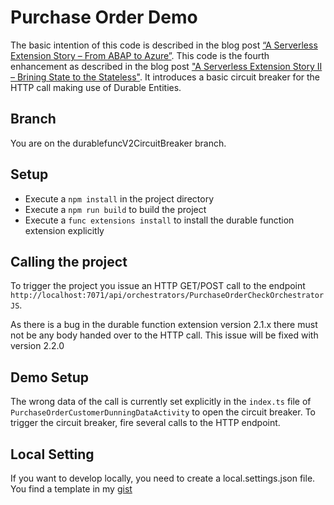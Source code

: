 # Purchase Order Demo
The basic intention of this code is described in the blog post [“A Serverless Extension Story – From ABAP to Azure”](https://blogs.sap.com/2019/12/09/a-serverless-extension-story-from-abap-to-azure/). 
This code is the fourth enhancement as described in the blog post ["A Serverless Extension Story II – Brining State to the Stateless"](https://blogs.sap.com/2019/12/09/a-serverless-extension-story-from-abap-to-azure/). It introduces a basic circuit breaker for the HTTP call making use of Durable Entities. 

## Branch
You are on the durablefuncV2CircuitBreaker branch.

## Setup
* Execute a `npm install` in the project directory
* Execute a `npm run build` to build the project
* Execute a `func extensions install` to install the durable function extension explicitly

## Calling the project
To trigger the  project you issue an HTTP GET/POST call to the endpoint ` http://localhost:7071/api/orchestrators/PurchaseOrderCheckOrchestratorJS`.

As there is a bug in the durable function extension version 2.1.x there must not be any body handed over to the HTTP call. This issue will be fixed with version 2.2.0

## Demo Setup
The wrong data of the call is currently set explicitly in the `index.ts` file of `PurchaseOrderCustomerDunningDataActivity` to open the circuit breaker. To trigger the circuit breaker, fire several calls to the HTTP endpoint. 

## Local Setting
If you want to develop locally, you need to create a local.settings.json file. You find a template in my [gist](https://gist.github.com/lechnerc77/2da9c96d902cc554ce8250f202cb7f5b)
